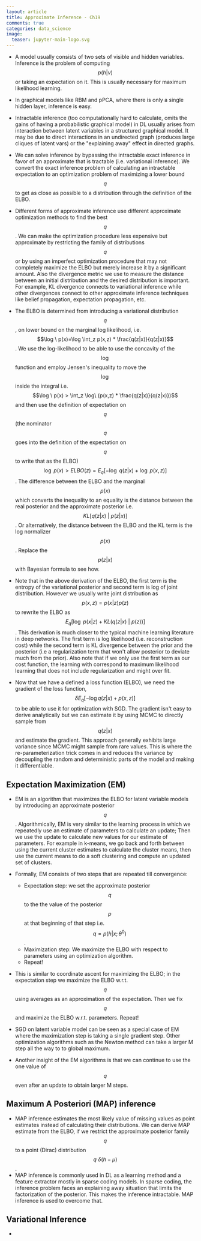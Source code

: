 ```yaml
---
layout: article
title: Approximate Inference - Ch19
comments: true
categories: data_science
image:
  teaser: jupyter-main-logo.svg
---
```



- A model usually consists of two sets of visible and hidden variables. Inference is the problem of computing $$p(h|v)$$ or taking an expectation on it. This is usually necessary for maximum likelihood learning. 

- In graphical models like RBM and pPCA, where there is only a single hidden layer, inference is easy. 

- Intractable inference (too computationally hard to calculate, omits the gains of having a probabilistic graphical model) in DL usually arises from interaction between latent variables in a structured graphical model. It may be due to direct interactions in an undirected graph (produces large cliques of latent vars) or the "explaining away" effect in directed graphs. 

- We can solve inference by bypassing the intractable exact inference in favor of an approximate that is tractable (i.e. variational inference). We convert the exact inference problem of calculating an intractable expectation to an optimization problem of maximizing a lower bound $$q$$ to get as close as possible to a distribution through the definition of the ELBO. 

- Different forms of approximate inference use different approximate optimization methods to find the best $$q$$. We can make the optimization procedure less expensive but approximate by restricting the family of distributions $$q$$ or by using an imperfect optimization procedure that may not completely maximize the ELBO but merely increase it by a significant amount. Also the divergence metric we use to measure the distance between an initial distribution and the desired distribution is important. For example, KL divergence connects to variational inference while other divergences connect to other approximate inference techniques like belief propagation, expectation propagation, etc. 

- The ELBO is determined from introducing a variational distribution $$q$$, on lower bound on the marginal log likelihood, i.e. $$\log \ p(x)=\log \int_z p(x,z) * \frac{q(z|x)}{q(z|x)}$$. We use the log-likelihood to be able to use the concavity of the $$\log$$ function and employ Jensen's inequality to move the $$\log$$ inside the integral i.e. $$\log \ p(x) > \int_z \log\ (p(x,z) * \frac{q(z|x)}{q(z|x)})$$ and then use the definition of expectation on $$q$$ (the nominator $$q$$ goes into the definition of the expectation on $$q$$ to write that as the ELBO) $$\log \ p(x) > ELBO(z) = E_q [- \log\ q(z|x) + \log \ p(x,z)]$$. The difference between the ELBO and the marginal $$p(x)$$ which converts the inequality to an equality is the distance between the real posterior and the approximate posterior i.e. $$KL[q(z|x)\ | \ p(z|x)]$$. Or alternatively, the distance between the ELBO and the KL term is the log normalizer $$p(x)$$. Replace the $$p(z|x)$$ with Bayesian formula to see how. 

- Note that in the above derivation of the ELBO, the first term is the entropy of the variational posterior and second term is log of joint distribution. However we usually write joint distribution as $$p(x,z)=p(x|z)p(z)$$ to rewrite the ELBO as $$ E_q[\log\ p(x|z)+KL(q(z|x)\ | \ p(z))]$$. This derivation is much closer to the typical machine learning literature in deep networks. The first term is log likelihood (i.e. reconstruction cost) while the second term is KL divergence between the prior and the posterior (i.e a regularization term that won't allow posterior to deviate much from the prior). Also note that if we only use the first term as our cost function, the learning with correspond to maximum likelihood learning that does not include regularization and might over fit.

- Now that we have a defined a loss function (ELBO), we need the gradient of the loss function, $$\delta E_q[-\log q(z \vert x)+p(x,z)]$$ to be able to use it for optimization with SGD. The gradient isn't easy to derive analytically but we can estimate it by using MCMC to directly sample from $$q(z \vert x)$$ and estimate the gradient. This approach generally exhibits large variance since MCMC might sample from rare values. This is where the re-parameterization trick comes in and reduces the variance by decoupling the random and deterministic parts of the model and making it differentiable. 

## Expectation Maximization (EM)

- EM is an algorithm that maximizes the ELBO for latent variable models by introducing an approximate posterior $$q$$. Algorithmically, EM is very similar to the learning process in which we repeatedly use an estimate of parameters to calculate an update; Then we use the update to calculate new values for our estimate of parameters. For example in k-means, we go back and forth between using the current cluster estimates to calculate the cluster means, then use the current means to do a soft clustering and compute an updated set of clusters. 

-  Formally, EM consists of two steps that are repeated till convergence:
    +  Expectation step: we set the approximate posterior $$q$$ to the the value of the posterior $$p$$ at that beginning of that step i.e. $$q= p(h \vert x;\theta^0)$$. 
    +  Maximization step: We maximize the ELBO with respect to parameters using an optimization algorithm. 
    +  Repeat!

- This is similar to coordinate ascent for maximizing the ELBO; in the expectation step we maximize the ELBO w.r.t. $$q$$ using averages as an approximation of the expectation. Then we fix $$q$$ and  maximize the ELBO w.r.t. parameters. Repeat!

- SGD on latent variable model can be seen as a special case of EM where the maximization step is taking a single gradient step. Other optimization algorithms such as the Newton method can take a larger M step all the way to to global maximum. 

- Another insight of the EM algorithms is that we can continue to use the one value of $$q$$ even after an update to obtain larger M steps.

## Maximum A Posteriori (MAP) inference 
- MAP inference estimates the most likely value of missing values as point estimates instead of calculating their distributions. We can derive MAP estimate from the ELBO, if we restrict the approximate posterior family $$q$$ to a point (Dirac) distribution $$q~\delta(h-\mu)$$.
- MAP inference is commonly used in DL as a learning method and a feature extractor mostly in sparse coding models. In sparse coding, the inference problem faces an explaining away situation that limits the factorization of the posterior. This makes the inference intractable. MAP inference is used to overcome that. 

## Variational Inference

- 





